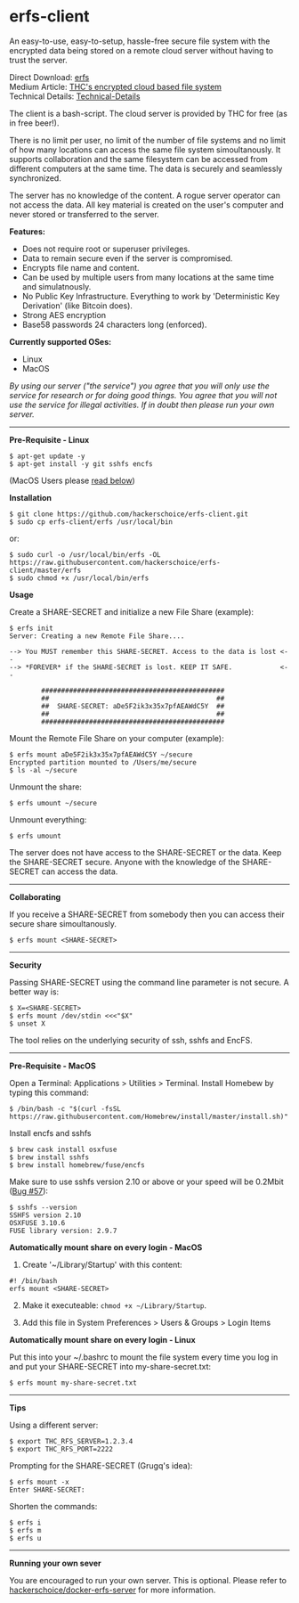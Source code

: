 # erfs-client
An easy-to-use, easy-to-setup, hassle-free secure file system with the encrypted data being stored on a remote cloud server without having to trust the server.

Direct Download: [erfs](https://raw.githubusercontent.com/hackerschoice/erfs-client/master/erfs)  
Medium Article: [THC's encrypted cloud based file system](https://tiny.cc/thcrfs)  
Technical Details: [Technical-Details](https://github.com/hackerschoice/erfs-client/wiki/Technical-Details)

The client is a bash-script. The cloud server is provided by THC for free (as in free beer!).

There is no limit per user, no limit of the number of file systems and no limit of how many locations can access the same file system simoultanously. It supports collaboration and the same filesystem can be accessed from different computers at the same time. The data is securely and seamlessly synchronized.

The server has no knowledge of the content. A rogue server operator can not access the data. All key material is created on the user's computer and never stored or transferred to the server.

**Features:**  
- Does not require root or superuser privileges.
- Data to remain secure even if the server is compromised.
- Encrypts file name and content.
- Can be used by multiple users from many locations at the same time and simulatnously.
- No Public Key Infrastructure. Everything to work by 'Deterministic Key Derivation' (like Bitcoin does).
- Strong AES encryption
- Base58 passwords 24 characters long (enforced).

**Currently supported OSes:**  
- Linux  
- MacOS  

*By using our server ("the service") you agree that you will only use the service for research or for doing good things. You agree that you will not use the service for illegal activities. If in doubt then please run your own server.*

---
**Pre-Requisite - Linux**
```ShellSession
$ apt-get update -y
$ apt-get install -y git sshfs encfs
```
(MacOS Users please [read below](#macos_install))

**Installation**
```ShellSession
$ git clone https://github.com/hackerschoice/erfs-client.git
$ sudo cp erfs-client/erfs /usr/local/bin
```

or:
```ShellSession
$ sudo curl -o /usr/local/bin/erfs -OL https://raw.githubusercontent.com/hackerschoice/erfs-client/master/erfs
$ sudo chmod +x /usr/local/bin/erfs
```

**Usage**

Create a SHARE-SECRET and initialize a new File Share (example):
```ShellSession
$ erfs init
Server: Creating a new Remote File Share....

--> You MUST remember this SHARE-SECRET. Access to the data is lost <--
--> *FOREVER* if the SHARE-SECRET is lost. KEEP IT SAFE.            <--

        ##############################################
        ##                                          ##
        ##  SHARE-SECRET: aDe5F2ik3x35x7pfAEAWdC5Y  ##
        ##                                          ##
        ##############################################
```

Mount the Remote File Share on your computer (example):
```ShellSession
$ erfs mount aDe5F2ik3x35x7pfAEAWdC5Y ~/secure
Encrypted partition mounted to /Users/me/secure
$ ls -al ~/secure
```

Unmount the share:
```ShellSession
$ erfs umount ~/secure
```

Unmount everything:
```ShellSession
$ erfs umount
```

The server does not have access to the SHARE-SECRET or the data. Keep the SHARE-SECRET secure. Anyone with the knowledge of the SHARE-SECRET can access the data.

---
**Collaborating**

If you receive a SHARE-SECRET from somebody then you can access their secure share simoultanously. 
```ShellSession
$ erfs mount <SHARE-SECRET>
```

---
**Security**

Passing SHARE-SECRET using the command line parameter is not secure. A better way is:
```ShellSession
$ X=<SHARE-SECRET>
$ erfs mount /dev/stdin <<<"$X"
$ unset X
```

The tool relies on the underlying security of ssh, sshfs and EncFS.

---
<a id="macos_install"></a>
**Pre-Requisite - MacOS**

Open a Terminal: Applications > Utilities > Terminal. Install Homebew by typing this command:
```
$ /bin/bash -c "$(curl -fsSL https://raw.githubusercontent.com/Homebrew/install/master/install.sh)"
```

Install encfs and sshfs
```
$ brew cask install osxfuse
$ brew install sshfs
$ brew install homebrew/fuse/encfs
```

Make sure to use sshfs version 2.10 or above or your speed will be 0.2Mbit ([Bug #57](https://github.com/osxfuse/sshfs/issues/57)):
```
$ sshfs --version
SSHFS version 2.10
OSXFUSE 3.10.6
FUSE library version: 2.9.7
```

**Automatically mount share on every login - MacOS**

1. Create '~/Library/Startup' with this content:
```
#! /bin/bash
erfs mount <SHARE-SECRET>
```

2. Make it executeable: `chmod +x ~/Library/Startup`. 

3. Add this file in System Preferences > Users & Groups > Login Items

**Automatically mount share on every login - Linux**

Put this into your ~/.bashrc to mount the file system every time you log in and put your SHARE-SECRET into my-share-secret.txt:
```ShellSession
$ erfs mount my-share-secret.txt
```

---
**Tips**

Using a different server:
```ShellSession
$ export THC_RFS_SERVER=1.2.3.4
$ export THC_RFS_PORT=2222
```

Prompting for the SHARE-SECRET (Grugq's idea):
```ShellSession
$ erfs mount -x
Enter SHARE-SECRET: 
```

Shorten the commands:
```ShellSession
$ erfs i
$ erfs m
$ erfs u
```

---
**Running your own sever**

You are encouraged to run your own server. This is optional. Please refer to [hackerschoice/docker-erfs-server](https://github.com/hackerschoice/docker-erfs-server) for more information.

